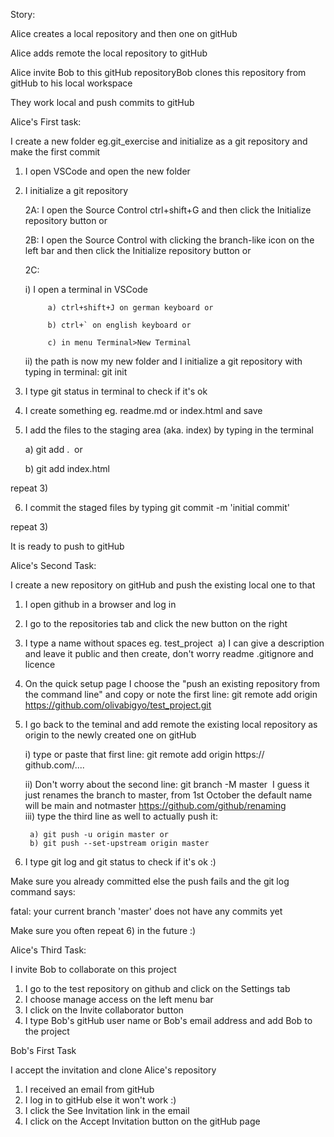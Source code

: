 Story:

Alice creates a local repository and then one on gitHub

Alice adds remote the local repository to gitHub

Alice invite Bob to this gitHub repositoryBob clones this repository from gitHub to his local workspace

They work local and push commits to gitHub 

Alice's First task: 

I create a new folder eg.git_exercise and initialize as a git repository and make the first commit
1) I open VSCode and open the new folder
2) I initialize a git repository

    2A: I open the Source Control ctrl+shift+G and then click the Initialize repository button or
    
    2B: I open the Source Control with clicking the branch-like icon on the left bar and then click the Initialize repository button or
    
    2C:
        
      i) I open a terminal in VSCode
            
            a) ctrl+shift+J on german keyboard or
            
            b) ctrl+` on english keyboard or            
            
            c) in menu Terminal>New Terminal
      ii) the path is now my new folder and I initialize a git repository with typing in terminal: git init 

3) I type git status in terminal to check if it's ok
4) I create something eg. readme.md or index.html and save
5) I add the files to the staging area (aka. index) by typing in the terminal   
    
    a) git add .  or  
    
    b) git add index.html

repeat 3)

6) I commit the staged files by typing git commit -m 'initial commit'

repeat 3)

It is ready to push to gitHub


Alice's Second Task: 

I create a new repository on gitHub and push the existing local one to that

1) I open github in a browser and log in
2) I go to the repositories tab and click the new button on the right
3) I type a name without spaces eg. test_project  
    a) I can give a description and leave it public and then create, don't worry readme .gitignore and licence 
4) On the quick setup page I choose the "push an existing repository from the command line" and copy or note the first line: git remote add origin https://github.com/olivabigyo/test_project.git
5) I go back to the teminal and add remote the existing local repository as origin to the newly created one on gitHub  
    
    i) type or paste that first line: git remote add origin https:// github.com/....  
    
    ii) Don't worry about the second line: git branch -M master  I guess it just renames the branch to master, from 1st October the default name will be main and notmaster https://github.com/github/renaming  
    
    iii) type the third line as well to actually push it:       
        
        a) git push -u origin master or      
        b) git push --set-upstream origin master
6) I type git log and git status to check if it's ok :)

Make sure you already committed else the push fails and the git log command says:

fatal: your current branch 'master' does not have any commits yet 

Make sure you often repeat 6) in the future :) 


Alice's Third Task:

I invite Bob to collaborate on this project

1) I go to the test repository on github and click on the Settings tab
2) I choose manage access on the left menu bar
3) I click on the Invite collaborator button
4) I type Bob's gitHub user name or Bob's email address and add Bob to the project


Bob's First Task

I accept the invitation and clone Alice's repository

1) I received an email from gitHub
2) I log in to gitHub else it won't work :)
3) I click the See Invitation link in the email
4) I click on the Accept Invitation button on the gitHub page
